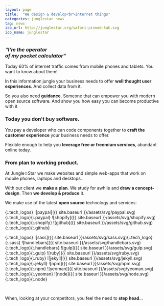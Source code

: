 ```yaml
---
layout: page
title:  "We design & develop<br>internet things"
categories: junglestar news
tag: news
ico_url: http://junglestar.org/safari-pinned-tab.svg
ico_name: junglestar
---
```




### _"I'm the operator<br>of my pocket calculator"_

Today 60% of internet traffic comes from mobile phones and tablets. You want to know about them!

In this information jungle your business needs to offer **well thought user experiences**. And collect data from it.

So you also need **guidance**. Someone that can empower you with modern open source software. And show you how easy you can become productive with it.

### Today you don't buy software.

You pay a developer who can code components together to **craft the customer experience** your business needs to offer.

Flexible enough to help you **leverage free or freemium services**, abundant online today.



### From plan to working product.

At Jungle✩Star we make websites and simple web-apps that work on mobile phones, laptops and desktops.

With our client we **make a plan**. We study for awhile and **draw a concept-design**. Then **we develop & produce** it.


We make use of the latest **open source** technology and services:

{:.tech_logos}
![paypal]({{ site.baseurl }}/assets/svg/paypal.svg){:.tech_logo}{:.paypal}
![shopify]({{ site.baseurl }}/assets/svg/shopify.svg){:.tech_logo}{:.shopify}
![github]({{ site.baseurl }}/assets/svg/github.svg){:.tech_logo}{:.github}


{:.tech_logos}
![sass]({{ site.baseurl }}/assets/svg/sass.svg){:.tech_logo}{:.sass}
![handlebars]({{ site.baseurl }}/assets/svg/handlebars.svg){:.tech_logo}{:.handlebars}
![gulp]({{ site.baseurl }}/assets/svg/gulp.svg){:.tech_logo}{:.gulp}
![ruby]({{ site.baseurl }}/assets/svg/ruby.svg){:.tech_logo}{:.ruby}
![jekyll]({{ site.baseurl }}/assets/svg/jekyll.svg){:.tech_logo}{:.jekyll}
![npm]({{ site.baseurl }}/assets/svg/npm.svg){:.tech_logo}{:.npm}
![yeoman]({{ site.baseurl }}/assets/svg/yeoman.svg){:.tech_logo}{:.yeoman}
![node]({{ site.baseurl }}/assets/svg/node.svg){:.tech_logo}{:.node}

<br>

When, looking at your competitors, you feel the need to **step head**...
